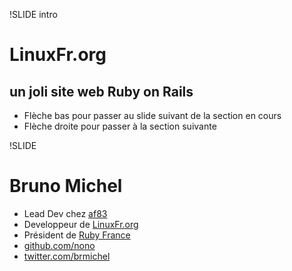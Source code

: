 !SLIDE intro
# LinuxFr.org #
## un joli site web Ruby on Rails ##

* Flèche bas pour passer au slide suivant de la section en cours
* Flèche droite pour passer à la section suivante


!SLIDE
# Bruno Michel #

* Lead Dev chez [af83](http://dev.af83.com/)
* Developpeur de [LinuxFr.org](http://linuxfr.org/)
* Président de [Ruby France](http://www.rubyfrance.org/)
* [github.com/nono](https://github.com/nono)
* [twitter.com/brmichel](https://twitter.com/brmichel)


